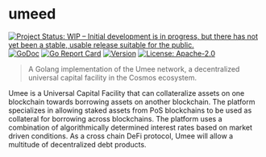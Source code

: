 # umeed

[![Project Status: WIP – Initial development is in progress, but there has not yet been a stable, usable release suitable for the public.](https://www.repostatus.org/badges/latest/wip.svg)](https://www.repostatus.org/#wip)
[![GoDoc](https://godoc.org/github.com/umee-network/umeed?status.svg)](https://godoc.org/github.com/umee-network/umeed)
[![Go Report Card](https://goreportcard.com/badge/github.com/umee-network/umeed)](https://goreportcard.com/report/github.com/umee-network/umeed)
[![Version](https://img.shields.io/github/tag/umee-network/umeed.svg)](https://github.com/umee-network/umeed/releases/latest)
[![License: Apache-2.0](https://img.shields.io/github/license/umee-network/umeed.svg)](https://github.com/umee-network/umeed/blob/main/LICENSE)
<!-- [![Lines Of Code](https://tokei.rs/b1/github/umee-network/umeed)](https://github.com/umee-network/umeed) -->
<!-- [![Lint Status](https://github.com/umee-network/umeed/workflows/Lint/badge.svg)](https://tokei.rs/b1/github/umee-network/umeed) -->

> A Golang implementation of the Umee network, a decentralized universal capital
facility in the Cosmos ecosystem.

Umee is a Universal Capital Facility that can collateralize assets on one blockchain
towards borrowing assets on another blockchain. The platform specializes in
allowing staked assets from PoS blockchains to be used as collateral for borrowing
across blockchains. The platform uses a combination of algorithmically determined
interest rates based on market driven conditions. As a cross chain DeFi protocol,
Umee will allow a multitude of decentralized debt products.

